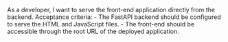 As a developer, I want to serve the front-end application directly from the backend.
    Acceptance criteria:
    - The FastAPI backend should be configured to serve the HTML and JavaScript files.
    - The front-end should be accessible through the root URL of the deployed application.